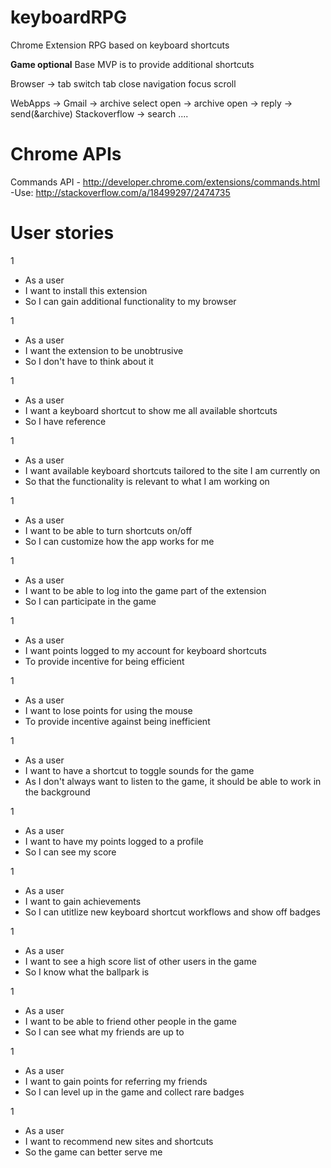 keyboardRPG
===========

Chrome Extension RPG based on keyboard shortcuts

**Game optional**
Base MVP is to provide additional shortcuts

Browser ->
  tab switch
  tab close
  navigation focus
  scroll

WebApps ->
  Gmail ->
    archive
    select
    open -> archive
    open -> reply -> send(&archive)
  Stackoverflow ->
    search
    ....


Chrome APIs
===========
Commands API - http://developer.chrome.com/extensions/commands.html
-Use: http://stackoverflow.com/a/18499297/2474735


User stories
============

1
* As a user
* I want to install this extension
* So I can gain additional functionality to my browser

1
* As a user
* I want the extension to be unobtrusive
* So I don't have to think about it

1
* As a user
* I want a keyboard shortcut to show me all available shortcuts
* So I have reference

1
* As a user
* I want available keyboard shortcuts tailored to the site I am currently on
* So that the functionality is relevant to what I am working on

1
* As a user
* I want to be able to turn shortcuts on/off
* So I can customize how the app works for me

1
* As a user
* I want to be able to log into the game part of the extension
* So I can participate in the game

1
* As a user
* I want points logged to my account for keyboard shortcuts
* To provide incentive for being efficient

1
* As a user
* I want to lose points for using the mouse
* To provide incentive against being inefficient

1
* As a user
* I want to have a shortcut to toggle sounds for the game
* As I don't always want to listen to the game, it should be able to work in the background

1
* As a user
* I want to have my points logged to a profile
* So I can see my score

1
* As a user
* I want to gain achievements
* So I can utitlize new keyboard shortcut workflows and show off badges

1
* As a user
* I want to see a high score list of other users in the game
* So I know what the ballpark is

1
* As a user
* I want to be able to friend other people in the game
* So I can see what my friends are up to

1
* As a user
* I want to gain points for referring my friends
* So I can level up in the game and collect rare badges

1
* As a user
* I want to recommend new sites and shortcuts
* So the game can better serve me


